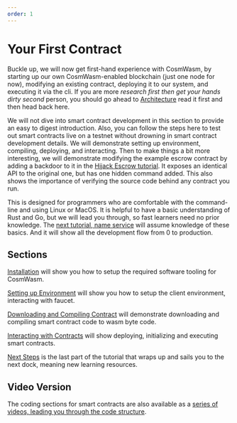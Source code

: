 ```yaml
---
order: 1
---
```


# Your First Contract

Buckle up, we will now get first-hand experience with CosmWasm,
by starting up our own CosmWasm-enabled blockchain (just one node for now), modifying
an existing contract, deploying it to our system, and executing it via the cli. If you are more *research first then get your hands dirty second* person, you should go ahead to [Architecture](../architecture/multichain.md) read it first and then head back here.

We will not dive into smart contract development in this section to provide an easy to digest introduction. Also, you can follow the steps here to test out smart contracts live on a testnet without drowning in smart contract development details. We will demonstrate setting up environment, compiling, deploying, and interacting. Then to make things a bit more interesting, we will demonstrate modifying the example
escrow contract by adding a backdoor to it in the [Hijack Escrow tutorial](../learn/hijack-escrow/intro.md). It exposes an identical API to the original one, but has one hidden command added. This also shows the importance of
verifying the source code behind any contract you run.

This is designed for programmers who are comfortable with the command-line and using
Linux or MacOS. It is helpful to have a basic understanding
of Rust and Go, but we will lead you through, so fast learners need no prior knowledge.
The [next tutorial, name service](../learn/name-service/intro) will assume knowledge of these basics.
And it will show all the development flow from 0 to production.

## Sections

[Installation](./installation) will show you how to setup the required software tooling for CosmWasm.

[Setting up Environment](./setting-env) will show you how to setup the client environment, interacting with faucet.

[Downloading and Compiling Contract](./compile-contract) will demonstrate downloading and compiling smart contract code to wasm byte code.

[Interacting with Contracts](./interact-with-contract) will show deploying, initializing and executing smart contracts.

[Next Steps](./next-steps.md) is the last part of the tutorial that wraps up and sails you to the next dock, meaning new learning resources.

## Video Version

The coding sections for smart contracts are also available as a [series of videos, leading you through the code structure](https://vimeo.com/showcase/6671477).
